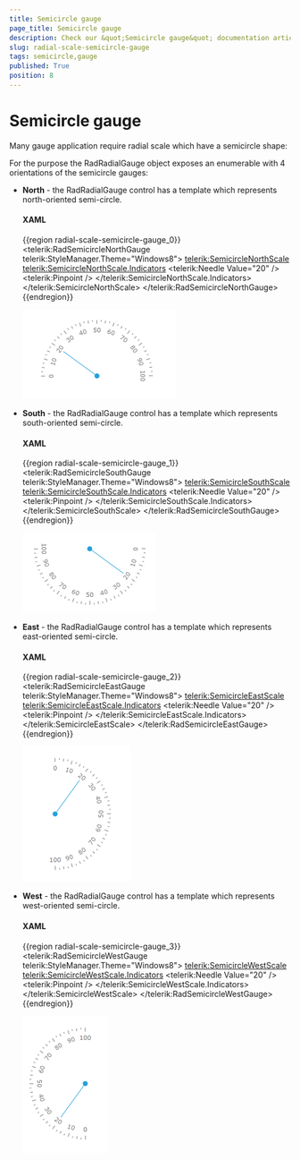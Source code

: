 ```yaml
---
title: Semicircle gauge
page_title: Semicircle gauge
description: Check our &quot;Semicircle gauge&quot; documentation article for the RadGauge {{ site.framework_name }} control.
slug: radial-scale-semicircle-gauge
tags: semicircle,gauge
published: True
position: 8
---
```


# Semicircle gauge

Many gauge application require radial scale which have a semicircle shape:

For the purpose the RadRadialGauge object exposes an enumerable with 4 orientations of the semicircle gauges:

* __North__ - the RadRadialGauge control has a template which represents north-oriented semi-circle.          

	#### __XAML__
	{{region radial-scale-semicircle-gauge_0}}
		<telerik:RadSemicircleNorthGauge telerik:StyleManager.Theme="Windows8">
			<telerik:SemicircleNorthScale>
				<telerik:SemicircleNorthScale.Indicators>
					<telerik:Needle Value="20" />
					<telerik:Pinpoint />
				</telerik:SemicircleNorthScale.Indicators>
			</telerik:SemicircleNorthScale>
		</telerik:RadSemicircleNorthGauge>
	{{endregion}}

	![WPF RadGauge Semicircle North Scale](images/SemicircleNGauge.png)

* __South__ - the RadRadialGauge control has a template which represents south-oriented semi-circle.          

	#### __XAML__
	{{region radial-scale-semicircle-gauge_1}}
		<telerik:RadSemicircleSouthGauge telerik:StyleManager.Theme="Windows8">
			<telerik:SemicircleSouthScale>
				<telerik:SemicircleSouthScale.Indicators>
					<telerik:Needle Value="20" />
					<telerik:Pinpoint />
				</telerik:SemicircleSouthScale.Indicators>
			</telerik:SemicircleSouthScale>
		</telerik:RadSemicircleSouthGauge>
	{{endregion}}

	![WPF RadGauge Semicircle South Scale](images/SemicircleSGauge.png)

* __East__ - the RadRadialGauge control has a template which represents east-oriented semi-circle.          

	#### __XAML__
	{{region radial-scale-semicircle-gauge_2}}
		<telerik:RadSemicircleEastGauge telerik:StyleManager.Theme="Windows8">
			<telerik:SemicircleEastScale>
				<telerik:SemicircleEastScale.Indicators>
					<telerik:Needle Value="20" />
					<telerik:Pinpoint />
				</telerik:SemicircleEastScale.Indicators>
			</telerik:SemicircleEastScale>
		</telerik:RadSemicircleEastGauge>
	{{endregion}}

	![WPF RadGauge Semicircle East Scale](images/SemicircleEGauge.png)

* __West__ - the RadRadialGauge control has a template which represents west-oriented semi-circle.          

	#### __XAML__
	{{region radial-scale-semicircle-gauge_3}}
		<telerik:RadSemicircleWestGauge telerik:StyleManager.Theme="Windows8">
			<telerik:SemicircleWestScale>
				<telerik:SemicircleWestScale.Indicators>
					<telerik:Needle Value="20" />
					<telerik:Pinpoint />
				</telerik:SemicircleWestScale.Indicators>
			</telerik:SemicircleWestScale>
		</telerik:RadSemicircleWestGauge>
	{{endregion}}

	![WPF RadGauge Semicircle West Scale](images/SemicircleWGauge.png)